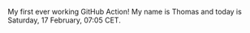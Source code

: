 My first ever working GitHub Action!
My name is Thomas and today is Saturday, 17 February, 07:05 CET. 
